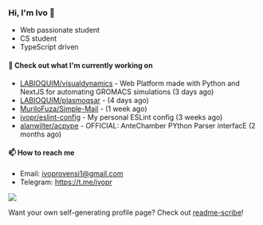 ### Hi, I'm Ivo 👋

* Web passionate student
* CS student
* TypeScript driven

#### 👷 Check out what I'm currently working on

- [LABIOQUIM/visualdynamics](https://github.com/LABIOQUIM/visualdynamics) - Web Platform made with Python and NextJS for automating GROMACS simulations (3 days ago)
- [LABIOQUIM/plasmoqsar](https://github.com/LABIOQUIM/plasmoqsar) -  (4 days ago)
- [MuriloFuza/Simple-Mail](https://github.com/MuriloFuza/Simple-Mail) -  (1 week ago)
- [ivopr/eslint-config](https://github.com/ivopr/eslint-config) - My personal ESLint config (3 weeks ago)
- [alanwilter/acpype](https://github.com/alanwilter/acpype) - OFFICIAL: AnteChamber PYthon Parser interfacE (2 months ago)

#### 📫 How to reach me

- Email: [ivoprovensi1@gmail.com](mailto://ivoprovensi1@gmail.com)
- Telegram: https://t.me/ivopr

![](https://github-readme-stats.vercel.app/api/top-langs/?username=ivopr&langs_count=10&layout=compact&theme=react&hide_border=true&bg_color=0D1117&title_color=5ce1e6&icon_color=5ce1e6)

Want your own self-generating profile page? Check out [readme-scribe](https://github.com/muesli/readme-scribe)!
